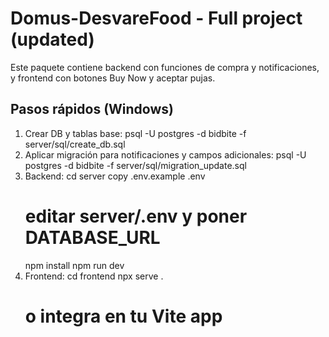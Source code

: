 
# Domus-DesvareFood - Full project (updated)

Este paquete contiene backend con funciones de compra y notificaciones, y frontend con botones Buy Now y aceptar pujas.

## Pasos rápidos (Windows)
1. Crear DB y tablas base:
   psql -U postgres -d bidbite -f server/sql/create_db.sql
2. Aplicar migración para notificaciones y campos adicionales:
   psql -U postgres -d bidbite -f server/sql/migration_update.sql
3. Backend:
   cd server
   copy .env.example .env
   # editar server/.env y poner DATABASE_URL
   npm install
   npm run dev
4. Frontend:
   cd frontend
   npx serve .
   # o integra en tu Vite app
